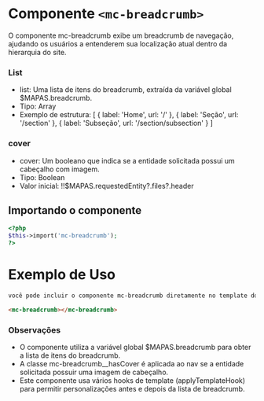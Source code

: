 # Componente `<mc-breadcrumb>`
O componente mc-breadcrumb exibe um breadcrumb de navegação, ajudando os usuários a entenderem sua localização atual dentro da hierarquia do site.

### List
- list: Uma lista de itens do breadcrumb, extraída da variável global $MAPAS.breadcrumb.
- Tipo: Array
- Exemplo de estrutura: [ { label: 'Home', url: '/' }, { label: 'Seção', url: '/section' }, { label: 'Subseção', url: '/section/subsection' } ]

### cover
- cover: Um booleano que indica se a entidade solicitada possui um cabeçalho com imagem.
- Tipo: Boolean
- Valor inicial: !!$MAPAS.requestedEntity?.files?.header

## Importando o componente
```PHP
<?php 
$this->import('mc-breadcrumb');
?>
```

# Exemplo de Uso

<!-- utilizaçao básica -->

```HTML
você pode incluir o componente mc-breadcrumb diretamente no template do seu aplicativo, onde deseja que ele seja renderizado.

<mc-breadcrumb></mc-breadcrumb>
```
### Observações

- O componente utiliza a variável global $MAPAS.breadcrumb para obter a lista de itens do breadcrumb.
- A classe mc-breadcrumb__hasCover é aplicada ao nav se a entidade solicitada possuir uma imagem de cabeçalho.
- Este componente usa vários hooks de template (applyTemplateHook) para permitir personalizações antes e depois da lista de breadcrumb.
